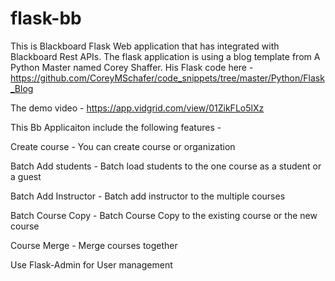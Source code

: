 # flask-bb
This is Blackboard Flask Web application that has integrated with Blackboard Rest APIs. The flask application is using a blog template from A Python Master named Corey Shaffer. 
His Flask code here -  https://github.com/CoreyMSchafer/code_snippets/tree/master/Python/Flask_Blog

The demo video - https://app.vidgrid.com/view/01ZikFLo5lXz

This Bb Applicaiton include the following features - 

Create course - You can create course or organization

Batch Add students - Batch load students to the one course as a student or a guest

Batch Add Instructor - Batch add instructor to the multiple courses

Batch Course Copy - Batch Course Copy to the existing course or the new course

Course Merge - Merge courses together

Use Flask-Admin for User management
